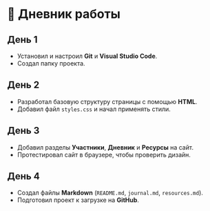# 📓 Дневник работы

## День 1  
- Установил и настроил **Git** и **Visual Studio Code**.  
- Создал папку проекта.

## День 2  
- Разработал базовую структуру страницы с помощью **HTML**.  
- Добавил файл `styles.css` и начал применять стили.

## День 3  
- Добавил разделы **Участники**, **Дневник** и **Ресурсы** на сайт.  
- Протестировал сайт в браузере, чтобы проверить дизайн.

## День 4  
- Создал файлы **Markdown** (`README.md`, `journal.md`, `resources.md`).  
- Подготовил проект к загрузке на **GitHub**.
